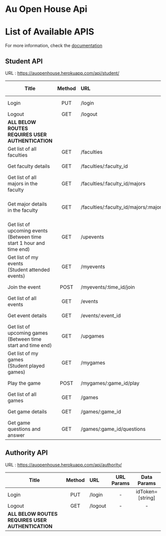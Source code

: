 # Au Open House Api


# List of Available APIS

For more information, check the [documentation](https://documenter.getpostman.com/view/3045264/collection/7E8hveG)

## Student API

URL : https://auopenhouse.herokuapp.com/api/student/

| Title | Method | URL | URL Params | Data Params |
|-------|:------:|:----|:----------:|:-----------:|
| Login | PUT | /login | - | idToken=[string] |
| Logout | GET | /logout | - | - |
| **ALL BELOW ROUTES REQUIRES USER AUTHENTICATION** |
| Get list of all faculties | GET | /faculties | - | - |
| Get faculty details | GET | /faculties/:faculty_id | faculty_id=[int] | - |
| Get list of all majors in the faculty | GET | /faculties/:faculty_id/majors | faculty_id=[int] | - |
| Get major details in the faculty | GET | /faculties/:faculty_id/majors/:major_id | faculty_id=[int]<br>major_id=[int] | - |
| Get list of upcoming events<br>(Between time start 1 hour and time end) | GET | /upevents | - | - |
| Get list of my events<br>(Student attended events) | GET | /myevents | - | - |
| Join the event | POST | /myevents/:time_id/join | time_id=[int] | - |
| Get list of all events | GET | /events | - | - |
| Get event details | GET | /events/:event_id | event_id=[int] | - |
| Get list of upcoming games<br>(Between time start and time end) | GET | /upgames | - | - |
| Get list of my games<br>(Student played games) | GET | /mygames | - | - |
| Play the game | POST | /mygames/:game_id/play | game_id=[int] | points=[int] |
| Get list of all games | GET | /games | - | - |
| Get game details | GET | /games/:game_id | game_id=[int] | - |
| Get game questions and answer | GET | /games/:game_id/questions | game_id=[int] | - |

## Authority API

URL : https://auopenhouse.herokuapp.com/api/authority/

| Title | Method | URL | URL Params | Data Params |
|-------|:------:|:----|:----------:|:-----------:|
| Login | PUT | /login | - | idToken=[string] |
| Logout | GET | /logout | - | - |
| **ALL BELOW ROUTES REQUIRES USER AUTHENTICATION** |

